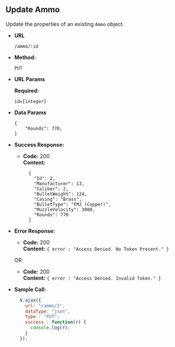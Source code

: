**Update Ammo**
----
Update the properties of an existing `Ammo` object.

* **URL**

  `/ammo/:id`

* **Method:**

  `PUT`

*  **URL Params**

   **Required:**

   `id=[integer]`

* **Data Params**

  ```
  {
      "Rounds": 770,
  }
  ```

* **Success Response:**

  * **Code:** 200 <br />
    **Content:**
    ```
	  {
	    "Id": 2,
	    "Manufacturer": 13,
	    "Caliber": 2,
	    "BulletWeight": 124,
	    "Casing": "Brass",
	    "BulletType": "FMJ (Copper)",
	    "MuzzleVelocity": 3000,
	    "Rounds": 770
	  }
    ```

* **Error Response:**

  * **Code:** 200 <br />
    **Content:** `{ error : "Access Denied. No Token Present." }`

  OR

    * **Code:** 200 <br />
      **Content:** `{ error : "Access Denied. Invalid Token." }`

* **Sample Call:**

  ```javascript
    $.ajax({
      url: "/ammo/2",
      dataType: "json",
      type : "PUT",
      success : function(r) {
        console.log(r);
      }
    });
  ```
